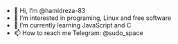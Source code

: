- 👋 Hi, I’m @hamidreza-83
- 👀 I’m interested in programing, Linux and free software
- 🌱 I’m currently learning JavaScript and C
- 📫 How to reach me Telegram: @sudo_space

<!---
hamidreza-83/hamidreza-83 is a ✨ special ✨ repository because its `README.md` (this file) appears on your GitHub profile.
You can click the Preview link to take a look at your changes.
--->
